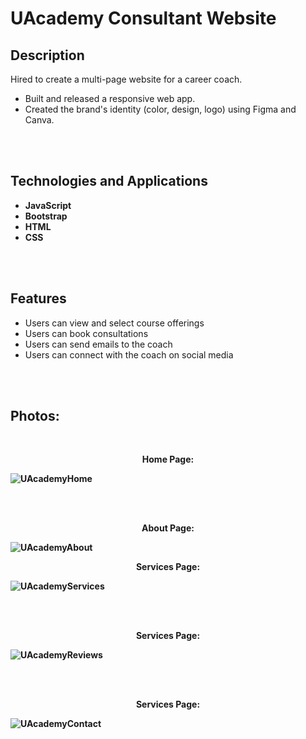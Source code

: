 # UAcademy Consultant Website

<h2>Description</h2>
Hired to create a multi-page website for a career coach. 

  - Built and released a responsive web app.
  - Created the brand's identity (color, design, logo) using Figma and Canva.

<br>
<br>

<h2>Technologies and Applications</h2>

- <b>JavaScript</b> 
- <b>Bootstrap</b>
- <b>HTML</b>
- <b>CSS</b>

<br>
<br>

<h2>Features</h2>

- Users can view and select course offerings
- Users can book consultations
- Users can send emails to the coach
- Users can connect with the coach on social media

<br>
<br>

<h2>Photos:</h2> <br/>

<p align="center">
<b>Home Page:<b> <br/>

![UAcademyHome](https://user-images.githubusercontent.com/101478420/187816892-d335149f-a807-4148-9e21-791fb179451a.png)


<br />
<br />

<p align="center">
<b>About Page:<b> <br/>


![UAcademyAbout](https://user-images.githubusercontent.com/101478420/187816924-1f014e56-9580-42a8-a2dd-2bbe7fd7d7e0.png)



<p align="center">
<b>Services Page:<b> <br/>


![UAcademyServices](https://user-images.githubusercontent.com/101478420/187817077-db3bafa2-d22d-4934-8a0d-025d2af1611c.png)


<br />
<br />

<p align="center">
<b>Services Page:<b> <br/>


![UAcademyReviews](https://user-images.githubusercontent.com/101478420/187817163-38e70abc-3995-4a56-9401-ab071a5fbf97.png)


<br />
<br />

<p align="center">
<b>Services Page:<b> <br/>

![UAcademyContact](https://user-images.githubusercontent.com/101478420/187817201-22448e3a-d89d-46ae-9ef2-3d0565ed53c2.png)


<br />
<br />
